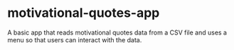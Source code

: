 # motivational-quotes-app
A basic app that reads motivational quotes data from a CSV file and uses a menu so that users can interact with the data.
